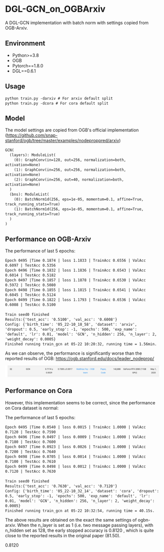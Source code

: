 # DGL-GCN_on_OGBArxiv



A DGL-GCN implementation with batch norm with settings copied from OGB-Arxiv.

## Environment

- Python>=3.8
- OGB
- Pytorch==1.8.0
- DGL==0.6.1

## Usage

```
python train.py -darxiv # For arxiv default split
python train.py -dcora # For cora default split
```



## Model

The model settings are copied from OGB's official implementation (https://github.com/snap-stanford/ogb/tree/master/examples/nodeproppred/arxiv)

```
GCN(
  (layers): ModuleList(
    (0): GraphConv(in=128, out=256, normalization=both, activation=None)
    (1): GraphConv(in=256, out=256, normalization=both, activation=None)
    (2): GraphConv(in=256, out=40, normalization=both, activation=None)
  )
  (bns): ModuleList(
    (0): BatchNorm1d(256, eps=1e-05, momentum=0.1, affine=True, track_running_stats=True)
    (1): BatchNorm1d(256, eps=1e-05, momentum=0.1, affine=True, track_running_stats=True)
  )
)
```



## Performance on OGB-Arxiv

The performance of last 5 epochs:

```
Epoch 0495 |Time 0.1874 | loss 1.1833 | TrainAcc 0.6556 | ValAcc 0.6097 | TestAcc 0.5356
Epoch 0496 |Time 0.1832 | loss 1.1836 | TrainAcc 0.6543 | ValAcc 0.6014 | TestAcc 0.5182
Epoch 0497 |Time 0.1857 | loss 1.1878 | TrainAcc 0.6530 | ValAcc 0.5972 | TestAcc 0.5080
Epoch 0498 |Time 0.1855 | loss 1.1815 | TrainAcc 0.6541 | ValAcc 0.6045 | TestAcc 0.5124
Epoch 0499 |Time 0.1822 | loss 1.1793 | TrainAcc 0.6536 | ValAcc 0.6008 | TestAcc 0.5100

Train seed0 finished
Results:{'test_acc': '0.5100', 'val_acc': '0.6008'}
Config: {'birth_time': '05_22-10_18_58', 'dataset': 'arxiv', 'dropout': 0.5, 'early_stop': -1, 'epochs': 500, 'exp_name': 'default', 'lr': 0.01, 'model': 'GCN', 'n_hidden': 256, 'n_layer': 2, 'weight_decay': 0.0005}
Finished running train_gcn at 05-22 10:20:32, running time = 1.56min.
```

As we can observe, the performance is significantly worse than the reported results of OGB: https://ogb.stanford.edu/docs/leader_nodeprop/

![image-20210522103520100](assets/image-20210522103520100.png)

## Performance on Cora

However, this implementation seems to be correct, since the performance on Cora dataset is normal:

The performance of last 5 epochs:

```
Epoch 0495 |Time 0.0540 | loss 0.0015 | TrainAcc 1.0000 | ValAcc 0.7120 | TestAcc 0.7590
Epoch 0496 |Time 0.0497 | loss 0.0009 | TrainAcc 1.0000 | ValAcc 0.7180 | TestAcc 0.7600
Epoch 0497 |Time 0.0923 | loss 0.0026 | TrainAcc 1.0000 | ValAcc 0.7200 | TestAcc 0.7640
Epoch 0498 |Time 0.0705 | loss 0.0014 | TrainAcc 1.0000 | ValAcc 0.7100 | TestAcc 0.7610
Epoch 0499 |Time 0.0498 | loss 0.0012 | TrainAcc 1.0000 | ValAcc 0.7120 | TestAcc 0.7630

Train seed0 finished
Results:{'test_acc': '0.7630', 'val_acc': '0.7120'}
Config: {'birth_time': '05_22-10_32_14', 'dataset': 'cora', 'dropout': 0.5, 'early_stop': -1, 'epochs': 500, 'exp_name': 'default', 'lr': 0.01, 'model': 'GCN', 'n_hidden': 256, 'n_layer': 2, 'weight_decay': 0.0005}
Finished running train_gcn at 05-22 10:32:54, running time = 40.15s.
```

The above results are obtained on the exact the same settings of ogbn-arxiv. When the n_layer is set as 1 (i.e. two message passing layers), with n_hidden set as 128, the early stopped accuracy is 0.8120 , which is quite close to the reported results in the original paper (81.50).

0.8120


